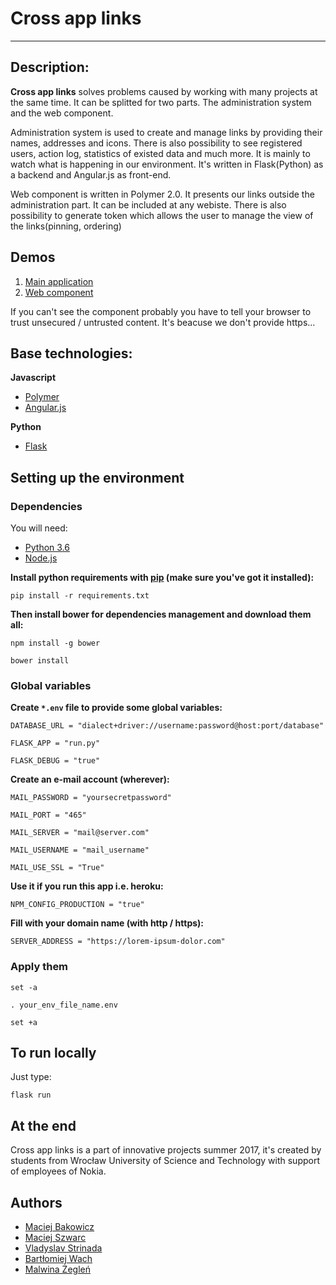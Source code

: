 # Cross app links 
---
## Description: 

**Cross app links** solves problems caused by working with many projects at the same time. 
It can be splitted for two parts. The administration system and the web component. 

Administration system is used to create and manage links by providing their names, addresses and icons. There is also possibility to see registered users, action log, statistics of existed data and much more. It is mainly to watch what is happening in our environment. It's written in Flask(Python) as a backend and Angular.js as front-end.


Web component is written in Polymer 2.0. It presents our links outside the administration part. It can be included at any webiste. There is also possibility to generate token which allows the user to manage the view of the links(pinning, ordering)


## Demos

1. [Main application](http://cross-app-links.herokuapp.com)
2. [Web component](http://cross-app-component.herokuapp.com)

If you can't see the component probably you have to tell your browser to trust unsecured / untrusted content. It's beacuse we don't provide https...

## Base technologies:

**Javascript**
- [Polymer](https://www.polymer-project.org/2.0/docs/about_20)
- [Angular.js](https://docs.angularjs.org/api)

**Python**
- [Flask](http://flask.pocoo.org/docs/0.12/)


## Setting up the environment

### Dependencies

You will need:

- [Python 3.6](https://www.python.org/downloads/)
- [Node.js](https://nodejs.org/en/)


**Install python requirements with [pip](https://pypi.python.org/pypi/pip) (make sure you've got it installed):**


```
pip install -r requirements.txt
```

**Then install bower for dependencies management and download them all:**

```
npm install -g bower
```

```
bower install
```

### Global variables

**Create `*.env` file to provide some global variables:**

```
DATABASE_URL = "dialect+driver://username:password@host:port/database"
```

```
FLASK_APP = "run.py"
```

```
FLASK_DEBUG = "true"
```


**Create an e-mail account (wherever):**

```
MAIL_PASSWORD = "yoursecretpassword"
```

```
MAIL_PORT = "465"
```

```
MAIL_SERVER = "mail@server.com"
```

```
MAIL_USERNAME = "mail_username"
```

```
MAIL_USE_SSL = "True"
```


**Use it if you run this app i.e. heroku:**

```
NPM_CONFIG_PRODUCTION = "true"
```


**Fill with your domain name (with http / https):**

```
SERVER_ADDRESS = "https://lorem-ipsum-dolor.com"
```

### Apply them

```
set -a
```
```
. your_env_file_name.env
```
```
set +a
```

## To run locally

Just type:

```
flask run
```

## At the end

Cross app links is a part of innovative projects summer 2017, it's created by students from Wrocław University of Science and Technology with support of employees of Nokia.

## Authors

- [Maciej Bakowicz](https://github.com/bakowroc)
- [Maciej Szwarc](https://github.com/lozohcum)
- [Vladyslav Strinada](https://github.com/vladstrinada)
- [Bartłomiej Wach](https://github.com/Waszislaw)
- [Malwina Żegleń](https://github.com/malwina-zeglen)
